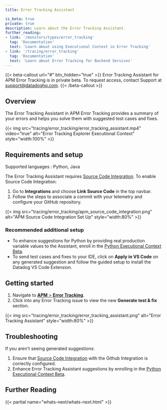 ```yaml
---
title: Error Tracking Assistant

is_beta: true
private: true
description: Learn about the Error Tracking Assistant.
further_reading:
- link: '/monitors/types/error_tracking'
  tag: 'Documentation'
  text: 'Learn about using Executional Context in Error Tracking'
- link: '/tracing/error_tracking'
  tag: 'Documentation'
  text: 'Learn about Error Tracking for Backend Services'
---
```


{{< beta-callout url="#" btn_hidden="true" >}}
Error Tracking Assistant for APM Error Tracking is in private beta. To request access, contact Support at support@datadoghq.com.
{{< /beta-callout >}}

## Overview

The Error Tracking Assistant in APM Error Tracking provides a summary of your errors and helps you solve them with suggested test cases and fixes.

{{< img src="tracing/error_tracking/error_tracking_assistant.mp4" video="true" alt="Error Tracking Explorer Executional Context" style="width:100%" >}}

## Requirements and setup
Supported languages
: Python, Java

The Error Tracking Assistant requires [Source Code Integration][3]. To enable Source Code Integration:

1. Go to **Integrations** and choose **Link Source Code** in the top navbar.
2. Follow the steps to associate a commit with your telemetry and configure your GitHub repository.

{{< img src="tracing/error_tracking/apm_source_code_integration.png" alt="APM Source Code Integration Set Up" style="width:80%" >}}

### Recommended additional setup
- To enhance suggestions for Python by providing real production variable values to the Assistant, enroll in the [Python Executional Context Beta][1].
- To send test cases and fixes to your IDE, click on **Apply in VS Code** on any generated suggestion and follow the guided setup to install the Datadog VS Code Extension.

## Getting started
1. Navigate to [**APM** > **Error Tracking**][4].
2. Click into any Error Tracking issue to view the new **Generate test & fix** section.

{{< img src="tracing/error_tracking/error_tracking_assistant.png" alt="Error Tracking Assistant" style="width:80%" >}}

## Troubleshooting

If you aren't seeing generated suggestions:

1. Ensure that [Source Code Integration][2] with the Github Integration is correctly configured.
2. Enhance Error Tracking Assistant suggestions by enrolling in the [Python Executional Context Beta][1].

## Further Reading

{{< partial name="whats-next/whats-next.html" >}}

[1]: /tracing/error_tracking/executional_context
[2]: https://app.datadoghq.com/source-code/setup/apm
[3]: /integrations/guide/source-code-integration
[4]: https://app.datadoghq.com/apm/error-tracking
